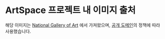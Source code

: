 # ArtSpace 프로젝트 내 이미지 출처

해당 이미지는 [National Gallery of Art](https://www.nga.gov/) 에서 가져왔으며, [공개 도메인](https://www.nga.gov/notices/open-access-policy.html)의 정책에 따라 사용했습니다.
